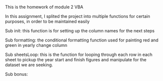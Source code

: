 This is the homework of module 2 VBA

In this assignment, I splited the project into multiple functions for certain purposes, in order to be maintained easily

Sub init: this function is for setting up the column names for the next steps

Sub formatting: the conditional formatting function used for painting red and green in yearly change column

Sub sheetsLoop: this is the function for looping through each row in each sheet to pickup the year start and finish figures and manipulate for the dataset we are seeking.

Sub bonus: 

